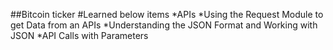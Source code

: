 ##Bitcoin ticker
#Learned below items
*APIs
*Using the Request Module to get Data from an APIs
*Understanding the JSON Format and Working with JSON
*API Calls with Parameters
